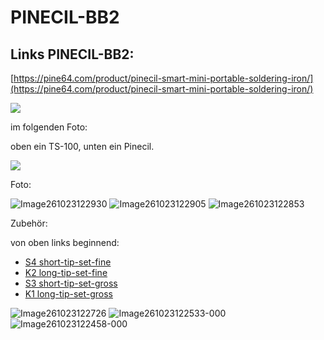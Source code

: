 # PINECIL-BB2

## Links PINECIL-BB2:

[https://pine64.com/product/pinecil-smart-mini-portable-soldering-iron/](https://pine64.com/product/pinecil-smart-mini-portable-soldering-iron/)

![](https://user-images.githubusercontent.com/69573151/204130599-26c63938-0842-404f-9afd-87288e1816de.jpg)

im folgenden Foto: 

oben ein TS-100, unten ein Pinecil.

![](https://user-images.githubusercontent.com/69573151/204130628-f5a73d50-f96f-4d51-9b49-edf1f216a012.jpg)


Foto:

![Image261023122930](https://github.com/Meisterschulen-am-Ostbahnhof-Munchen/werkzeug-docs/assets/69573151/05a0dc48-7587-4b8b-b9d1-86ca84cba668)
![Image261023122905](https://github.com/Meisterschulen-am-Ostbahnhof-Munchen/werkzeug-docs/assets/69573151/05099cdc-595e-4e34-bb6d-c880a87f2a5d)
![Image261023122853](https://github.com/Meisterschulen-am-Ostbahnhof-Munchen/werkzeug-docs/assets/69573151/af6f0ac4-a308-4e06-abee-a398c469af48)

Zubehör:

von oben links beginnend: 

* [S4 short-tip-set-fine](https://pine64.com/product/pinecil-soldering-short-tip-set-fine/)
* [K2 long-tip-set-fine](https://pine64.com/product/pinecil-soldering-tip-set-fine/)
* [S3 short-tip-set-gross](https://pine64.com/product/pinecil-soldering-short-tip-set-gross/)
* [K1 long-tip-set-gross](https://pine64.com/product/pinecil-soldering-tip-set-gross/)



![Image261023122726](https://github.com/Meisterschulen-am-Ostbahnhof-Munchen/werkzeug-docs/assets/69573151/f9d4e86a-700c-4666-a91e-e910f6ab3d8a)
![Image261023122533-000](https://github.com/Meisterschulen-am-Ostbahnhof-Munchen/werkzeug-docs/assets/69573151/554dfff7-c798-43b1-9493-2b5d17806f52)
![Image261023122458-000](https://github.com/Meisterschulen-am-Ostbahnhof-Munchen/werkzeug-docs/assets/69573151/6e04fdad-146a-49f2-9475-47b6e0b3663b)
